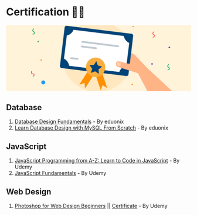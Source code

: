 # Certification :man_technologist:

![my certification](/img/my-certification.png)

## Database

1. [Database Design Fundamentals](https://www.eduonix.com/database-design-fundamentals) - By eduonix
2. [Learn Database Design with MySQL From Scratch](https://www.eduonix.com/courses/Web-Development/Learn-Database-Design-with-MySQL-From-Scratch) - By eduonix

## JavaScript

1. [JavaScript Programming from A-Z: Learn to Code in JavaScript](https://www.udemy.com/course/complete-javascript/) - By Udemy
2. [JavaScript Fundamentals](https://www.udemy.com/course/javascriptfundamentals/) - By Udemy

## Web Design

1. [Photoshop for Web Design Beginners](https://www.udemy.com/course/photoshop-for-web-design-beginners/) || [Certificate](https://www.udemy.com/certificate/UC-c60054c6-4310-4caf-8fc4-0b67a1aaebdc/)  - By Udemy



